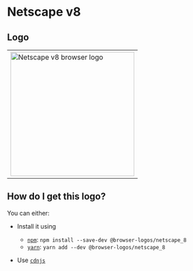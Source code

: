 # Netscape v8

## Logo

<table>
    <tr height=300>
        <td>
            <a href="https://github.com/alrra/browser-logos/tree/00e491a392f258c72721f5ba35dbe43916b30832/src/archive/netscape_8">
                <img width=290 src="https://raw.githubusercontent.com/alrra/browser-logos/00e491a392f258c72721f5ba35dbe43916b30832/src/archive/netscape_8/netscape_8_512x512.png" alt="Netscape v8 browser logo">
            </a>
        </td>
    </tr>
</table>

## How do I get this logo?

You can either:

* Install it using

  * [`npm`][npm]: `npm install --save-dev @browser-logos/netscape_8`
  * [`yarn`][yarn]: `yarn add --dev @browser-logos/netscape_8`

* Use [`cdnjs`](https://cdnjs.com/libraries/browser-logos)

<!-- Link labels: -->

[cdnjs]: https://cdnjs.com/libraries/browser-logos
[npm]: https://www.npmjs.com/
[yarn]: https:.//yarnpkg.com/
